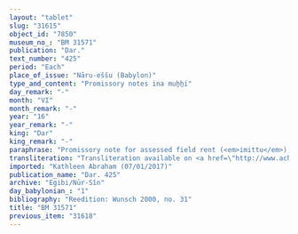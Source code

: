 ```yaml
---
layout: "tablet"
slug: "31615"
object_id: "7850"
museum_no_: "BM 31571"
publication: "Dar."
text_number: "425"
period: "Each"
place_of_issue: "Nāru-eššu (Babylon)"
type_and_content: "Promissory notes ina muẖẖi"
day_remark: "-"
month: "VI"
month_remark: "-"
year: "16"
year_remark: "-"
king: "Dar"
king_remark: "-"
paraphrase: "Promissory note for assessed field rent (<em>imittu</em>), to be delivered in dates.<br /> <strong>B</strong> owes 22 kor of dates to <strong>A</strong>, the assessed field rent (<em>imittu)</em> on land(*) located opposite (<em>muhhi</em>) the New Canal, above (<em>el&ucirc;</em>) and below (it) (<em>&scaron;aplu</em>)(**). This plot of land is shared (<em>zittu</em>) by A with his brothers (<strong>C<sub>1</sub></strong> and <strong>C<sub>2</sub></strong>). The dates should be delivered in one instalment according to the creditor&rsquo;s measure in Arahsamna (VIII). He should also deliver the usual by-products of the date cultivation: for each kor of dates he shall give spathes (<em>tuhallu</em>), spadices (<em>gip&ucirc;</em>), offshoots (<em>liblibbu</em>), fibres (<em>mangagu</em>), [a load] of firewood, (and a broken amount of] <em>dar</em><em>īku</em>-container(s). <strong>B</strong> received (<em>eṭēru</em>) remuneration for [his] garderner&#39;s work (<em>&scaron;issinnu</em>), but no payment has been received for the services of the agricultural supervisor (<em>gugallu</em>). He should further give for each kor of dates 0.0.1.3 kor for the <em>hab&ucirc; uhinni</em>-tax and the <em>&scaron;ugarr&ucirc;</em>-supplement. Witnesses.<br /> (*)<em>i</em>[<em>mitti </em>(<em>eqli</em>)]; (**)<em>muhhi nāru e&scaron;&scaron;u el</em>[<em>&ucirc; </em>(&hellip;)] <em>&scaron;apl&ucirc; </em>{x (x)}<br /> &nbsp;<br /> &nbsp;<strong>A </strong>= Marduk-nāṣir-apli/Itti-Marduk-balāṭu//Egibi; <strong>B </strong>= Gimil-&Scaron;ama&scaron;/Lī&scaron;ir//&Scaron;ama&scaron;-bari; <strong>C<sub>1 </sub></strong>= Nab&ucirc;-ahhē-bulliṭ/Itti-Marduk-balāṭu//Egibi; <strong>C<sub>2 </sub></strong>= Nergal-u&scaron;ēzib/Itti-Marduk-balāṭu//Egibi"
transliteration: "Transliteration available on <a href=\"http://www.achemenet.com/fr/item/?/1332474=wunsch&l=a&c=1&t=1.4/1/96/1/1328290\" target=\"_blank\">Achemenet</a>"
imported: "Kathleen Abraham (07/01/2017)"
publication_name: "Dar. 425"
archive: "Egibi/Nūr-Sîn"
day_babylonian_: "1"
bibliography: "Reedition: Wunsch 2000, no. 31"
title: "BM 31571"
previous_item: "31618"
---
```


